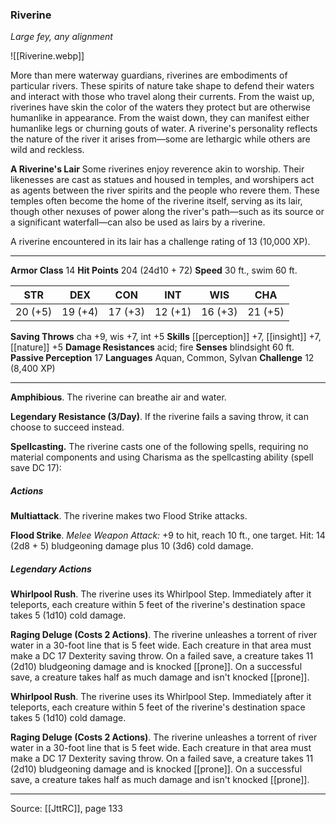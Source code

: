 ### Riverine
_Large fey, any alignment_

![[Riverine.webp]]

More than mere waterway guardians, riverines are embodiments of particular rivers. These spirits of nature take shape to defend their waters and interact with those who travel along their currents. From the waist up, riverines have skin the color of the waters they protect but are otherwise humanlike in appearance. From the waist down, they can manifest either humanlike legs or churning gouts of water. A riverine's personality reflects the nature of the river it arises from—some are lethargic while others are wild and reckless.


**A Riverine's Lair** Some riverines enjoy reverence akin to worship. Their likenesses are cast as statues and housed in temples, and worshipers act as agents between the river spirits and the people who revere them. These temples often become the home of the riverine itself, serving as its lair, though other nexuses of power along the river's path—such as its source or a significant waterfall—can also be used as lairs by a riverine.

A riverine encountered in its lair has a challenge rating of 13 (10,000 XP).





---

**Armor Class** 14
**Hit Points** 204 (24d10 + 72)
**Speed** 30 ft., swim 60 ft.

| STR     | DEX     | CON     | INT     | WIS     | CHA     |
|---------|---------|---------|---------|---------|---------|
| 20 (+5) | 19 (+4) | 17 (+3) | 12 (+1) | 16 (+3) | 21 (+5) |

**Saving Throws** cha +9, wis +7, int +5
**Skills** [[perception]] +7, [[insight]] +7, [[nature]] +5
**Damage Resistances** acid; fire
**Senses** blindsight 60 ft.
**Passive Perception** 17
**Languages** Aquan, Common, Sylvan
**Challenge** 12 (8,400 XP)

---

**Amphibious**. The riverine can breathe air and water.

**Legendary Resistance (3/Day)**. If the riverine fails a saving throw, it can choose to succeed instead.

**Spellcasting.** The riverine casts one of the following spells, requiring no material components and using Charisma as the spellcasting ability (spell save DC 17):

##### Actions
**Multiattack**. The riverine makes two Flood Strike attacks.

**Flood Strike**. _Melee Weapon Attack:_ +9 to hit, reach 10 ft., one target. Hit: 14 (2d8 + 5) bludgeoning damage plus 10 (3d6) cold damage.

##### Legendary Actions
**Whirlpool Rush**. The riverine uses its Whirlpool Step. Immediately after it teleports, each creature within 5 feet of the riverine's destination space takes 5 (1d10) cold damage.

**Raging Deluge (Costs 2 Actions)**. The riverine unleashes a torrent of river water in a 30-foot line that is 5 feet wide. Each creature in that area must make a DC 17 Dexterity saving throw. On a failed save, a creature takes 11 (2d10) bludgeoning damage and is knocked [[prone]]. On a successful save, a creature takes half as much damage and isn't knocked [[prone]].

**Whirlpool Rush**. The riverine uses its Whirlpool Step. Immediately after it teleports, each creature within 5 feet of the riverine's destination space takes 5 (1d10) cold damage.

**Raging Deluge (Costs 2 Actions)**. The riverine unleashes a torrent of river water in a 30-foot line that is 5 feet wide. Each creature in that area must make a DC 17 Dexterity saving throw. On a failed save, a creature takes 11 (2d10) bludgeoning damage and is knocked [[prone]]. On a successful save, a creature takes half as much damage and isn't knocked [[prone]].


---

Source: [[JttRC]], page 133